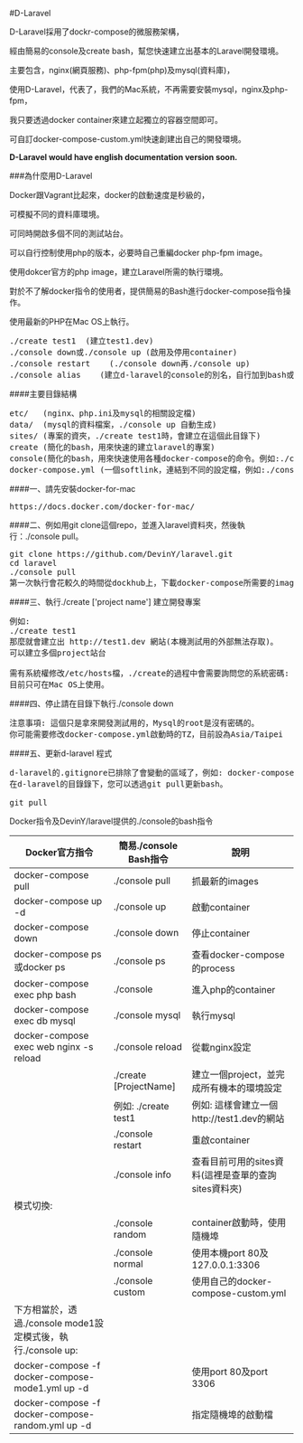 #D-Laravel

D-Laravel採用了dockr-compose的微服務架構，

經由簡易的console及create bash，幫您快速建立出基本的Laravel開發環境。

主要包含，nginx(網頁服務)、php-fpm(php)及mysql(資料庫)，

使用D-Laravel，代表了，我們的Mac系統，不再需要安裝mysql，nginx及php-fpm，

我只要透過docker container來建立起獨立的容器空間即可。

可自訂docker-compose-custom.yml快速創建出自己的開發環境。

**D-Laravel would have english documentation version soon.**

###為什麼用D-Laravel

Docker跟Vagrant比起來，docker的啟動速度是秒級的，

可模擬不同的資料庫環境。

可同時開啟多個不同的測試站台。

可以自行控制使用php的版本，必要時自己重編docker php-fpm image。

使用dokcer官方的php image，建立Laravel所需的執行環境。

對於不了解docker指令的使用者，提供簡易的Bash進行docker-compose指令操作。

使用最新的PHP在Mac OS上執行。

<pre>
./create test1  (建立test1.dev)
./console down或./console up (啟用及停用container)
./console restart    (./console down再./console up)
./console alias    (建立d-laravel的console的別名，自行加到bash或zsh)
</pre>

####主要目錄結構
<pre>
etc/   (nginx、php.ini及mysql的相關設定檔)
data/  (mysql的資料檔案，./console up 自動生成)
sites/ (專案的資夾，./create test1時，會建立在這個此目錄下)
create (簡化的bash，用來快速的建立laravel的專案)
console(簡化的bash，用來快速使用各種docker-compose的命令。例如:./console mysql即可進入mysql)
docker-compose.yml (一個softlink，連結到不同的設定檔，例如:./console custom，即何將連結連到docker-compose-custom.yml)
</pre>

####一、請先安裝docker-for-mac
<pre>
https://docs.docker.com/docker-for-mac/
</pre>

####二、例如用git clone這個repo，並進入laravel資料夾，然後執行：./console pull。
<pre>
git clone https://github.com/DevinY/laravel.git
cd laravel
./console pull
第一次執行會花較久的時間從dockhub上，下載docker-compose所需要的images.
</pre>

####三、執行./create ['project name'] 建立開發專案
<pre>
例如:
./create test1
那麼就會建立出 http://test1.dev 網站(本機測試用的外部無法存取)。
可以建立多個project站台

需有系統權修改/etc/hosts檔，./create的過程中會需要詢問您的系統密碼:
目前只可在Mac OS上使用。
</pre>


####四、停止請在目錄下執行./console down
<pre>
注意事項: 這個只是拿來開發測試用的，Mysql的root是沒有密碼的。
你可能需要修改docker-compose.yml啟動時的TZ，目前設為Asia/Taipei
</pre>

####五、更新d-laravel 程式
<pre>
d-laravel的.gitignore已排除了會變動的區域了，例如: docker-compose.yml, sites
在d-laravel的目錄錄下，您可以透過git pull更新bash。

git pull
</pre>

Docker指令及DevinY/laravel提供的./console的bash指令

|Docker官方指令   |簡易./console Bash指令| 說明|
|---|---|---|
| docker-compose pull  |./console pull   |抓最新的images   |
| docker-compose up -d  |./console up   |啟動container   |
| docker-compose down  |./console down  |停止container   |
| docker-compose ps或docker ps|./console ps  |查看docker-compose的process   |
| docker-compose exec php bash   |./console  |進入php的container   |
| docker-compose exec db mysql   |./console mysql  |執行mysql   |
| docker-compose exec web nginx -s reload   |./console reload  |從載nginx設定   |
|   |./create [ProjectName]|建立一個project，並完成所有機本的環境設定   |
|   |例如: ./create test1  |例如: 這樣會建立一個http://test1.dev的網站   |
|   |./console restart  |重啟container   |
|   |./console info  |查看目前可用的sites資料(這裡是查單的查詢sites資料夾)   |
|模式切換:|
|   |./console random  |container啟動時，使用隨機埠|
|   |./console normal  |使用本機port 80及127.0.0.1:3306|
|   |./console custom  |使用自己的docker-compose-custom.yml|
|下方相當於，透過./console mode1設定模式後，執行./console up:|
|docker-compose -f docker-compose-mode1.yml up -d| |使用port 80及port 3306|
|docker-compose -f docker-compose-random.yml up -d| |指定隨機埠的啟動檔|
